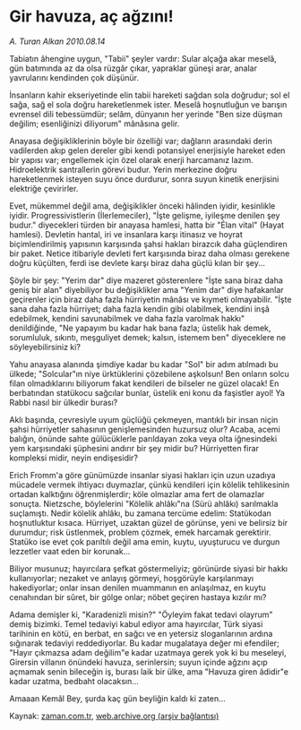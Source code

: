 # Gir havuza, aç ağzını!

*A. Turan Alkan 2010.08.14*

<td class="columnist-detail">
<p>Tabiatın âhengine uygun, "Tabii" şeyler vardır: Sular alçağa akar meselâ, gün batımında az da olsa rüzgâr çıkar, yapraklar güneşi arar, analar yavrularını kendinden çok düşünür.</p>
<p>
<div id="haberMetinDiv">
<p> İnsanların kahir ekseriyetinde elin tabii hareketi sağdan sola doğrudur; sol el sağa, sağ el sola doğru hareketlenmek ister. Meselâ hoşnutluğun ve barışın evrensel dili tebessümdür; selâm, dünyanın her yerinde "Ben size düşman değilim; esenliğinizi diliyorum" mânâsına gelir.
<p>Anayasa değişikliklerinin böyle bir özelliği var; dağların arasındaki derin vadilerden akıp gelen dereler gibi kendi potansiyel enerjisiyle hareket eden bir yapısı var; engellemek için özel olarak enerji harcamanız lazım. Hidroelektrik santrallerin görevi budur. Yerin merkezine doğru hareketlenmek isteyen suyu önce durdurur, sonra suyun kinetik enerjisini elektriğe çevirirler.
<p>Evet, mükemmel değil ama, değişiklikler önceki hâlinden iyidir, kesinlikle iyidir. Progressivistlerin (İlerlemeciler), "İşte gelişme, iyileşme denilen şey budur." diyecekleri türden bir anayasa hamlesi, hatta bir "Élan vital" (Hayat hamlesi). Devletin hantal, iri ve insanlara karşı itinasız ve hoyrat biçimlendirilmiş yapısının karşısında şahsi hakları birazcık daha güçlendiren bir paket. Netice itibariyle devleti fert karşısında biraz daha olması gerekene doğru küçülten, ferdi ise devlete karşı biraz daha güçlü kılan bir şey...
<p>Şöyle bir şey: "Yerim dar" diye mazeret gösterenlere "İşte sana biraz daha geniş bir alan" diyebiliyor bu değişiklikler ama "Yenim dar" diye hafakanlar geçirenler için biraz daha fazla hürriyetin mânâsı ve kıymeti olmayabilir. "İşte sana daha fazla hürriyet; daha fazla kendin gibi olabilmek, kendini inşâ edebilmek, kendini savunabilmek ve daha fazla varolmak hakkı" denildiğinde, "Ne yapayım bu kadar hak bana fazla; üstelik hak demek, sorumluluk, sıkıntı, meşguliyet demek; kalsın, istemem ben" diyeceklere ne söyleyebilirsiniz ki?
<p>Yahu anayasa alanında şimdiye kadar bu kadar "Sol" bir adım atılmadı bu ülkede; "Solcular"ın niye ürktüklerini çözebilene aşkolsun! Ben onların solcu filan olmadıklarını biliyorum fakat kendileri de bilseler ne güzel olacak! En berbatından statükocu sağcılar bunlar, üstelik eni konu da faşistler ayol! Ya Rabbi nasıl bir ülkedir burası?
<p>Aklı başında, çevresiyle uyum güçlüğü çekmeyen, mantıklı bir insan niçin şahsi hürriyetler sahasının genişlemesinden huzursuz olur? Acaba, acemi balığın, önünde sahte gülücüklerle parıldayan zoka veya olta iğnesindeki yem karşısındaki şüphesini andırır bir şey midir bu? Hürriyetten firar kompleksi midir, neyin endişesidir?
<p>Erich Fromm'a göre günümüzde insanlar siyasi hakları için uzun uzadıya mücadele vermek ihtiyacı duymazlar, çünkü kendileri için kölelik tehlikesinin ortadan kalktığını öğrenmişlerdir; köle olmazlar ama fert de olamazlar sonuçta. Nietzsche, böylelerini "Kölelik ahlâkı"na (Sürü ahlâkı) sarılmakla suçlamıştı. Nedir kölelik ahlâkı, bu zamana tercüme edelim: Statükodan hoşnutluktur kısaca. Hürriyet, uzaktan güzel de görünse, yeni ve belirsiz bir durumdur; risk üstlenmek, problem çözmek, emek harcamak gerektirir. Statüko ise evet çok parıltılı değil ama emin, kuytu, uyuşturucu ve durgun lezzetler vaat eden bir korunak...
<p>Biliyor musunuz; hayırcılara şefkat göstermeliyiz; görünürde siyasi bir hakkı kullanıyorlar; nezaket ve anlayış görmeyi, hoşgörüyle karşılanmayı hakediyorlar; onlar insan denilen muammanın en anlaşılmaz, en kuytu cenahından bir sûret, bir gölge onlar; nöbet geçiren hastaya kızılır mı?
<p>Adama demişler ki, "Karadenizli misin?" "Öyleyim fakat tedavi olayrum" demiş bizimki. Temel tedaviyi kabul ediyor ama hayırcılar, Türk siyasi tarihinin en kötü, en berbat, en sağcı ve en yetersiz sloganlarının ardına sığınarak tedaviyi reddediyorlar. Bu kadar mugalataya değer mi efendiler; "Hayır çıkmazsa adam değilim"e kadar uzatmaya gerek yok ki bu meseleyi, Girersin villanın önündeki havuza, serinlersin; suyun içinde ağzını açıp açmamak senin bileceğin iş, burası laik bir ülke, ama "Havuza giren âdidir"e kadar uzatma, bedbaht olacaksın...
<p>Amaaan Kemâl Bey, şurda kaç gün beyliğin kaldı ki zaten...</p></p></p></p></p></p></p></p></p></p></div>
</p>
<a href="http://web.archive.org/web/20110105000920/mailto:t.alkan@zaman.com.tr">
</a></td>

Kaynak: [zaman.com.tr](http://zaman.com.tr/yazar.do?yazino=1015729), [web.archive.org (arşiv bağlantısı)](http://web.archive.org/web/20110105000920/http://www.zaman.com.tr/yazar.do?yazino=1015729)
